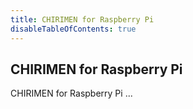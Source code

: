 ```yaml
---
title: CHIRIMEN for Raspberry Pi
disableTableOfContents: true
---
```


## CHIRIMEN for Raspberry Pi

CHIRIMEN for Raspberry Pi ...
